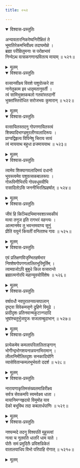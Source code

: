 ```yaml
---
title: ०५२

---
```

<div class="audioEmbed"  caption="सीतालक्ष्मी-वाचनम्" src="https://archive.org/download/nArAyaNIyam-shlokawise-audio/052/052_01.mp3"></div>
<details open><summary>विश्वास-प्रस्तुतिः</summary>

अन्यावतारनिकरेष्वनिरीक्षितं ते  
भूमातिरेकमभिवीक्ष्य तदाघमोक्षे ।  
ब्रह्मा परीक्षितुमनाः स परोक्षभावं  
निन्येऽथ वत्सकगणान्प्रवितत्य मायाम् ॥ ५२१॥
</details>
<details><summary>मूलम्</summary>

अन्यावतारनिकरेष्वनिरीक्षितं ते  
भूमातिरेकमभिवीक्ष्य तदाघमोक्षे ।  
ब्रह्मा परीक्षितुमनाः स परोक्षभावं  
निन्येऽथ वत्सकगणान्प्रवितत्य मायाम् ॥ ५२१॥
</details>



<div class="audioEmbed"  caption="सीतालक्ष्मी-वाचनम्" src="https://archive.org/download/nArAyaNIyam-shlokawise-audio/052/052_02.mp3"></div>
<details open><summary>विश्वास-प्रस्तुतिः</summary>

वत्सानवीक्ष्य विवशे पशुपोत्करे ता  
नानेतुकाम इव धातृमतानुवर्ती ।  
त्वं सामिभुक्तकबलो गतवांस्तदानीं  
भुक्तांस्तिरोधित सरोजभवः कुमारान् ॥ ५२२॥
</details>
<details><summary>मूलम्</summary>

वत्सानवीक्ष्य विवशे पशुपोत्करे ता  
नानेतुकाम इव धातृमतानुवर्ती ।  
त्वं सामिभुक्तकबलो गतवांस्तदानीं  
भुक्तांस्तिरोधित सरोजभवः कुमारान् ॥ ५२२॥
</details>



<div class="audioEmbed"  caption="सीतालक्ष्मी-वाचनम्" src="https://archive.org/download/nArAyaNIyam-shlokawise-audio/052/052_03.mp3"></div>
<details open><summary>विश्वास-प्रस्तुतिः</summary>

वत्सायितस्तदनु गोपगणायितस्त्वं  
शिक्यादिभाण्डमुरलीगवलादिरूपः ।  
प्राग्वद्विहृत्य विपिनेषु चिराय सायं  
त्वं माययाथ बहुधा व्रजमाययाथ ॥ ५२३॥
</details>
<details><summary>मूलम्</summary>

वत्सायितस्तदनु गोपगणायितस्त्वं  
शिक्यादिभाण्डमुरलीगवलादिरूपः ।  
प्राग्वद्विहृत्य विपिनेषु चिराय सायं  
त्वं माययाथ बहुधा व्रजमाययाथ ॥ ५२३॥
</details>



<div class="audioEmbed"  caption="सीतालक्ष्मी-वाचनम्" src="https://archive.org/download/nArAyaNIyam-shlokawise-audio/052/052_04.mp3"></div>
<details open><summary>विश्वास-प्रस्तुतिः</summary>

त्वामेव शिक्यागवलादिमयं दधानो  
भूयस्त्वमेव पशुवत्सकबालरूपः ।  
गोरूपिणीभिरपि गोपवधूमयीभि  
रासादितोऽसि जननीभिरतिप्रहर्षात् ॥ ५२४॥
</details>
<details><summary>मूलम्</summary>

त्वामेव शिक्यागवलादिमयं दधानो  
भूयस्त्वमेव पशुवत्सकबालरूपः ।  
गोरूपिणीभिरपि गोपवधूमयीभि  
रासादितोऽसि जननीभिरतिप्रहर्षात् ॥ ५२४॥
</details>



<div class="audioEmbed"  caption="सीतालक्ष्मी-वाचनम्" src="https://archive.org/download/nArAyaNIyam-shlokawise-audio/052/052_05.mp3"></div>
<details open><summary>विश्वास-प्रस्तुतिः</summary>

जीवं हि किञ्चिदभिमानवशात्स्वकीयं  
मत्वा तनूज इति रागभरं वहन्त्यः ।  
आत्मानमेव तु भवन्तमवाप्य सूनुं  
प्रीतिं ययुर्न कियतीं वनिताश्च गावः ॥ ५२५॥
</details>
<details><summary>मूलम्</summary>

जीवं हि किञ्चिदभिमानवशात्स्वकीयं  
मत्वा तनूज इति रागभरं वहन्त्यः ।  
आत्मानमेव तु भवन्तमवाप्य सूनुं  
प्रीतिं ययुर्न कियतीं वनिताश्च गावः ॥ ५२५॥
</details>



<div class="audioEmbed"  caption="सीतालक्ष्मी-वाचनम्" src="https://archive.org/download/nArAyaNIyam-shlokawise-audio/052/052_06.mp3"></div>
<details open><summary>विश्वास-प्रस्तुतिः</summary>

एवं प्रतिक्षणविजृम्भितहर्षभार  
निश्शेषगोपगणलालितभूरिमूर्तिम् ।  
त्वामग्रजोऽपि बुबुधे किल वत्सरान्ते  
ब्रह्मात्मनोरपि महान्युवयोर्विशेषः ॥ ५२६॥
</details>
<details><summary>मूलम्</summary>

एवं प्रतिक्षणविजृम्भितहर्षभार  
निश्शेषगोपगणलालितभूरिमूर्तिम् ।  
त्वामग्रजोऽपि बुबुधे किल वत्सरान्ते  
ब्रह्मात्मनोरपि महान्युवयोर्विशेषः ॥ ५२६॥
</details>



<div class="audioEmbed"  caption="सीतालक्ष्मी-वाचनम्" src="https://archive.org/download/nArAyaNIyam-shlokawise-audio/052/052_07.mp3"></div>
<details open><summary>विश्वास-प्रस्तुतिः</summary>

वर्षावधौ नवपुरातनवत्सपालान्  
दृष्ट्वा विवेकमसृणे द्रुहिणे विमूढे ।  
प्रादीदृशः प्रतिनवान्मकुटान्गदादि  
भूषांश्चतुर्भुजयुजः सजलाम्बुदाभान् ॥ ५२७॥
</details>
<details><summary>मूलम्</summary>

वर्षावधौ नवपुरातनवत्सपालान्  
दृष्ट्वा विवेकमसृणे द्रुहिणे विमूढे ।  
प्रादीदृशः प्रतिनवान्मकुटान्गदादि  
भूषांश्चतुर्भुजयुजः सजलाम्बुदाभान् ॥ ५२७॥
</details>



<div class="audioEmbed"  caption="सीतालक्ष्मी-वाचनम्" src="https://archive.org/download/nArAyaNIyam-shlokawise-audio/052/052_08.mp3"></div>
<details open><summary>विश्वास-प्रस्तुतिः</summary>

प्रत्येकमेव कमलापरिलालिताङ्गान्  
भोगीन्द्रभोगशयनान्नयनाभिरामान् ।  
लीलानिमीलितदृशः सनकादियोगि  
व्यासेवितान्कमलभूर्भवतो ददर्श ॥ ५२८॥
</details>
<details><summary>मूलम्</summary>

प्रत्येकमेव कमलापरिलालिताङ्गान्  
भोगीन्द्रभोगशयनान्नयनाभिरामान् ।  
लीलानिमीलितदृशः सनकादियोगि  
व्यासेवितान्कमलभूर्भवतो ददर्श ॥ ५२८॥
</details>



<div class="audioEmbed"  caption="सीतालक्ष्मी-वाचनम्" src="https://archive.org/download/nArAyaNIyam-shlokawise-audio/052/052_09.mp3"></div>
<details open><summary>विश्वास-प्रस्तुतिः</summary>

नारायणाकृतिमसंख्यतमान्निरीक्ष्य  
सर्वत्र सेवकमपि स्वमवेक्ष्य धाता ।  
मायानिमग्नहृदयो विमुमोह याव  
देको बभूविथ तदा कबलार्धपाणिः ॥ ५२९॥
</details>
<details><summary>मूलम्</summary>

नारायणाकृतिमसंख्यतमान्निरीक्ष्य  
सर्वत्र सेवकमपि स्वमवेक्ष्य धाता ।  
मायानिमग्नहृदयो विमुमोह याव  
देको बभूविथ तदा कबलार्धपाणिः ॥ ५२९॥
</details>



<div class="audioEmbed"  caption="सीतालक्ष्मी-वाचनम्" src="https://archive.org/download/nArAyaNIyam-shlokawise-audio/052/052_10.mp3"></div>
<details open><summary>विश्वास-प्रस्तुतिः</summary>

नश्यन्मदे तदनु विश्वपतिं मुहुस्त्वां  
नत्वा च नूतवति धातरि धाम याते ।  
पोतैः समं प्रमुदितैः प्रविशन्निकेतं  
वातालयाधिप विभो परिपाहि रोगात् ॥ ५२१०॥
</details>
<details><summary>मूलम्</summary>

नश्यन्मदे तदनु विश्वपतिं मुहुस्त्वां  
नत्वा च नूतवति धातरि धाम याते ।  
पोतैः समं प्रमुदितैः प्रविशन्निकेतं  
वातालयाधिप विभो परिपाहि रोगात् ॥ ५२१०॥
</details>

